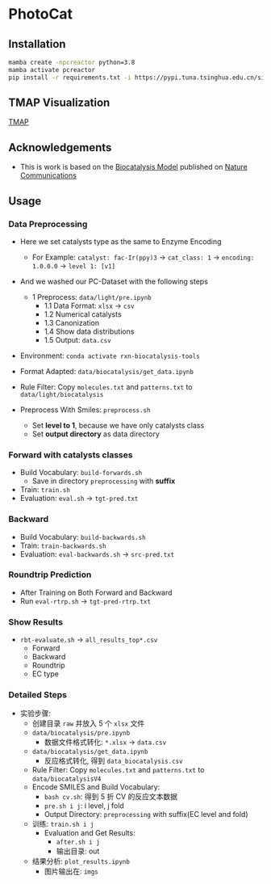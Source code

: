 # PhotoCat

## Installation

```bash
mamba create -npcreactor python=3.8
mamba activate pcreactor
pip install -r requirements.txt -i https://pypi.tuna.tsinghua.edu.cn/simple
```

## TMAP Visualization

[TMAP](work/cluster_tmap/TMAP.ipynb)

## Acknowledgements

- This is work is based on the [Biocatalysis Model]() published on [Nature Communications]()

## Usage

### Data Preprocessing

- Here we set catalysts type as the same to Enzyme Encoding
  - For Example: `catalyst: fac-Ir(ppy)3` -> `cat_class: 1` -> `encoding: 1.0.0.0` -> `level 1: [v1]`

- And we washed our PC-Dataset with the following steps
  - 1 Preprocess: `data/light/pre.ipynb`
    - 1.1 Data Format: `xlsx` -> `csv`
    - 1.2 Numerical catalysts
    - 1.3 Canonization
    - 1.4 Show data distributions
    - 1.5 Output: `data.csv`

- Environment: `conda activate rxn-biocatalysis-tools`
- Format Adapted: `data/biocatalysis/get_data.ipynb`
- Rule Filter: Copy `molecules.txt` and `patterns.txt` to `data/light/biocatalysis`
- Preprocess With Smiles: `preprocess.sh`
  - Set **level to 1**, because we have only catalysts class
  - Set **output directory** as data directory

### Forward with catalysts classes

- Build Vocabulary: `build-forwards.sh`
  - Save in directory `preprocessing` with **suffix**
- Train: `train.sh`
- Evaluation: `eval.sh` -> `tgt-pred.txt`

### Backward

- Build Vocabulary: `build-backwards.sh`
- Train: `train-backwards.sh`
- Evaluation: `eval-backwards.sh` -> `src-pred.txt`

### Roundtrip Prediction

- After Training on Both Forward and Backward
- Run `eval-rtrp.sh` -> `tgt-pred-rtrp.txt`

### Show Results

- `rbt-evaluate.sh` -> `all_results_top*.csv`
  - Forward
  - Backward
  - Roundtrip
  - EC type

### Detailed Steps

- 实验步骤:
  - 创建目录 `raw` 并放入 5 个 `xlsx` 文件
  - `data/biocatalysis/pre.ipynb`
    - 数据文件格式转化: `*.xlsx` -> `data.csv`
  - `data/biocatalysis/get_data.ipynb`
    - 反应格式转化, 得到 `data_biocatalysis.csv`
  - Rule Filter: Copy `molecules.txt` and `patterns.txt` to `data/biocatalysisV4`
  - Encode SMILES and Build Vocabulary:
    - `bash cv.sh`: 得到 5 折 CV 的反应文本数据
    - `pre.sh i j`: i level, j fold
    - Output Directory: `preprocessing` with suffix(EC level and fold)
  - 训练: `train.sh i j`
    - Evaluation and Get Results:
      - `after.sh i j`
      - 输出目录: out
  - 结果分析: `plot_results.ipynb`
    - 图片输出在: `imgs`
